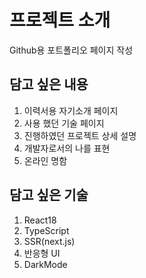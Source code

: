 # 프로젝트 소개

Github용 포트폴리오 페이지 작성

## 담고 싶은 내용

1. 이력서용 자기소개 페이지
2. 사용 했던 기술 페이지
3. 진행하였던 프로젝트 상세 설명
4. 개발자로서의 나를 표현
5. 온라인 명함

## 담고 싶은 기술

1. React18
2. TypeScript
3. SSR(next.js)
4. 반응형 UI
5. DarkMode
